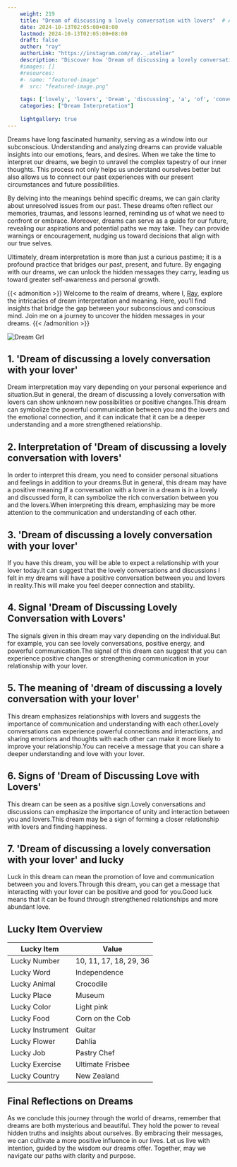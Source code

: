 ```yaml
---
    weight: 219
    title: "Dream of discussing a lovely conversation with lovers"  # Assuming 'title' column exists
    date: 2024-10-13T02:05:00+08:00
    lastmod: 2024-10-13T02:05:00+08:00
    draft: false
    author: "ray"
    authorLink: "https://instagram.com/ray._.atelier"
    description: "Discover how 'Dream of discussing a lovely conversation with lovers' can interpret your future and uncover its significant meanings in your life."
    #images: []
    #resources:
    #- name: "featured-image"
    #  src: "featured-image.png"
    
    tags: ['lovely', 'lovers', 'Dream', 'discussing', 'a', 'of', 'conversation', 'with']
    categories: ["Dream Interpretation"]
    
    lightgallery: true
---
```

    
Dreams have long fascinated humanity, serving as a window into our subconscious. Understanding and analyzing dreams can provide valuable insights into our emotions, fears, and desires. When we take the time to interpret our dreams, we begin to unravel the complex tapestry of our inner thoughts. This process not only helps us understand ourselves better but also allows us to connect our past experiences with our present circumstances and future possibilities.

By delving into the meanings behind specific dreams, we can gain clarity about unresolved issues from our past. These dreams often reflect our memories, traumas, and lessons learned, reminding us of what we need to confront or embrace. Moreover, dreams can serve as a guide for our future, revealing our aspirations and potential paths we may take. They can provide warnings or encouragement, nudging us toward decisions that align with our true selves.

Ultimately, dream interpretation is more than just a curious pastime; it is a profound practice that bridges our past, present, and future. By engaging with our dreams, we can unlock the hidden messages they carry, leading us toward greater self-awareness and personal growth.

{{< admonition >}}
Welcome to the realm of dreams, where I, [Ray](https://instagram.com/ray._.atelier), explore the intricacies of dream interpretation and meaning. Here, you’ll find insights that bridge the gap between your subconscious and conscious mind. Join me on a journey to uncover the hidden messages in your dreams.
{{< /admonition >}}

![Dream Grl](https://cdn.pixabay.com/photo/2017/11/02/03/35/gothic-2910057_1280.jpg "Dream Grl")

## 1. 'Dream of discussing a lovely conversation with your lover'
Dream interpretation may vary depending on your personal experience and situation.But in general, the dream of discussing a lovely conversation with lovers can show unknown new possibilities or positive changes.This dream can symbolize the powerful communication between you and the lovers and the emotional connection, and it can indicate that it can be a deeper understanding and a more strengthened relationship.

## 2. Interpretation of 'Dream of discussing a lovely conversation with lovers'
In order to interpret this dream, you need to consider personal situations and feelings in addition to your dreams.But in general, this dream may have a positive meaning.If a conversation with a lover in a dream is in a lovely and discussed form, it can symbolize the rich conversation between you and the lovers.When interpreting this dream, emphasizing may be more attention to the communication and understanding of each other.

## 3. 'Dream of discussing a lovely conversation with your lover'
If you have this dream, you will be able to expect a relationship with your lover today.It can suggest that the lovely conversations and discussions I felt in my dreams will have a positive conversation between you and lovers in reality.This will make you feel deeper connection and stability.

## 4. Signal 'Dream of Discussing Lovely Conversation with Lovers'
The signals given in this dream may vary depending on the individual.But for example, you can see lovely conversations, positive energy, and powerful communication.The signal of this dream can suggest that you can experience positive changes or strengthening communication in your relationship with your lover.

## 5. The meaning of 'dream of discussing a lovely conversation with your lover'
This dream emphasizes relationships with lovers and suggests the importance of communication and understanding with each other.Lovely conversations can experience powerful connections and interactions, and sharing emotions and thoughts with each other can make it more likely to improve your relationship.You can receive a message that you can share a deeper understanding and love with your lover.

## 6. Signs of 'Dream of Discussing Love with Lovers'
This dream can be seen as a positive sign.Lovely conversations and discussions can emphasize the importance of unity and interaction between you and lovers.This dream may be a sign of forming a closer relationship with lovers and finding happiness.

## 7. 'Dream of discussing a lovely conversation with your lover' and lucky
Luck in this dream can mean the promotion of love and communication between you and lovers.Through this dream, you can get a message that interacting with your lover can be positive and good for you.Good luck means that it can be found through strengthened relationships and more abundant love.

## Lucky Item Overview
| Lucky Item          | Value              |
|---------------|--------------------|
| Lucky Number        | 10, 11, 17, 18, 29, 36  |
| Lucky Word          | Independence |
| Lucky Animal        | Crocodile |
| Lucky Place         | Museum     |
| Lucky Color         | Light pink     |
| Lucky Food          | Corn on the Cob      |
| Lucky Instrument    | Guitar |
| Lucky Flower        | Dahlia    |
| Lucky Job           | Pastry Chef       |
| Lucky Exercise      | Ultimate Frisbee  |
| Lucky Country       | New Zealand    |


##  Final Reflections on Dreams

As we conclude this journey through the world of dreams, remember that dreams are both mysterious and beautiful. They hold the power to reveal hidden truths and insights about ourselves. By embracing their messages, we can cultivate a more positive influence in our lives. Let us live with intention, guided by the wisdom our dreams offer. Together, may we navigate our paths with clarity and purpose.
